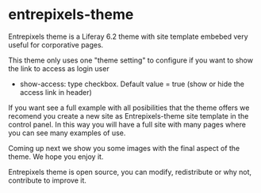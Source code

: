 # entrepixels-theme
Entrepixels theme is a Liferay 6.2 theme with site template embebed very useful for corporative pages.

This theme only uses one "theme setting" to configure if you want to show the link to access as login user
   - show-access: type checkbox. Default value = true (show or hide the access link in header)

If you want see a full example with all posibilities that the theme offers we recomend you create a new site as Entrepixels-theme site template in the control panel. In this way you will have a full site with many pages where you can see many examples of use.

Coming up next we show you some images with the final aspect of the theme. We hope you enjoy it.

Entrepixels theme is open source, you can modify, redistribute or why not, contribute to improve it. 
